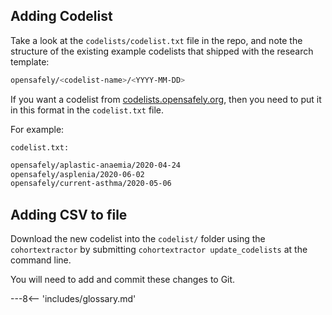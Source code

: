 ## Adding Codelist
Take a look at the `codelists/codelist.txt` file in the repo, 
and note the structure of the existing example codelists that shipped 
with the research template: 

```bash
opensafely/<codelist-name>/<YYYY-MM-DD>
```

If you want a codelist from [codelists.opensafely.org](https://codelists.opensafely.org), then you need to put it in this format in the `codelist.txt` file.

For example:

`codelist.txt:`
```bash 
opensafely/aplastic-anaemia/2020-04-24
opensafely/asplenia/2020-06-02
opensafely/current-asthma/2020-05-06
```

## Adding CSV to file
Download the new codelist into the `codelist/` folder using 
the `cohortextractor` by 
submitting `cohortextractor update_codelists` at the command line.

You will need to add and commit these changes to Git. 

---8<-- 'includes/glossary.md'
